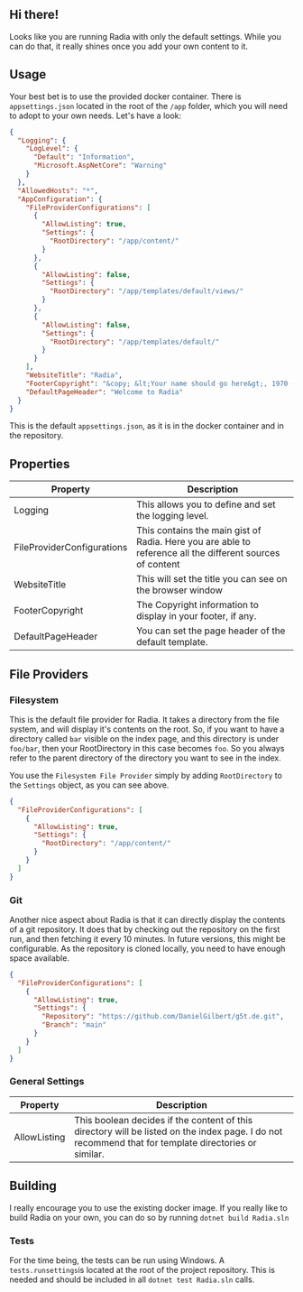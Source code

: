 ## Hi there!
Looks like you are running Radia with only the default settings. While you can do that, it really shines once you add your own content to it.

## Usage
Your best bet is to use the provided docker container. There is `appsettings.json` located in the root of the `/app` folder, which you will need to adopt to your own needs. Let's have a look:

``` json
{
  "Logging": {
    "LogLevel": {
      "Default": "Information",
      "Microsoft.AspNetCore": "Warning"
    }
  },
  "AllowedHosts": "*",
  "AppConfiguration": {
    "FileProviderConfigurations": [
      {
        "AllowListing": true,
        "Settings": {
          "RootDirectory": "/app/content/"
        }
      },
      {
        "AllowListing": false,
        "Settings": {
          "RootDirectory": "/app/templates/default/views/"
        }
      },
      {
        "AllowListing": false,
        "Settings": {
          "RootDirectory": "/app/templates/default/"
        }
      }
    ],
    "WebsiteTitle": "Radia",
    "FooterCopyright": "&copy; &lt;Your name should go here&gt;, 1970 - {{CurrentYear}}",
    "DefaultPageHeader": "Welcome to Radia"
  }
}
```

This is the default `appsettings.json`, as it is in the docker container and in the repository.

## Properties

| Property                   | Description                                                                                               |
| -------------------------- | --------------------------------------------------------------------------------------------------------- |
| Logging                    | This allows you to define and set the logging level.                                                      |
| FileProviderConfigurations | This contains the main gist of Radia. Here you are able to reference all the different sources of content |
| WebsiteTitle               | This will set the title you can see on the browser window                                                 |
| FooterCopyright            | The Copyright information to display in your footer, if any.                                              |
| DefaultPageHeader          | You can set the page header of the default template. |


## File Providers
### Filesystem
This is the default file provider for Radia. It takes a directory from the file system, and will display it's contents on the root. So, if you want to have a directory called `bar` visible on the index page, and this directory is under `foo/bar`, then your RootDirectory in this case becomes `foo`. So you always refer to the parent directory of the directory you want to see in the index.

You use the `Filesystem File Provider` simply by adding `RootDirectory` to the `Settings` object, as you can see above.

``` json
{
  "FileProviderConfigurations": [
    {
      "AllowListing": true,
      "Settings": {
        "RootDirectory": "/app/content/"
      }
    }
  ]
}
```

### Git
Another nice aspect about Radia is that it can directly display the contents of a git repository. It does that by checking out the repository on the first run, and then fetching it every 10 minutes. In future versions, this might be configurable. As the repository is cloned locally, you need to have enough space available.

``` json
{
  "FileProviderConfigurations": [
    {
      "AllowListing": true,
      "Settings": {
        "Repository": "https://github.com/DanielGilbert/g5t.de.git",
        "Branch": "main"
      }
    }
  ]
}
```

### General Settings

| Property     | Description                                                                                                                               |
| ------------ | ----------------------------------------------------------------------------------------------------------------------------------------- |
| AllowListing | This boolean decides if the content of this directory will be listed on the index page. I do not recommend that for template directories or similar. |

## Building
I really encourage you to use the existing docker image. If you really like to build Radia on your own, you can do so by running `dotnet build Radia.sln`
### Tests
For the time being, the tests can be run using Windows. A `tests.runsettings`is located at the root of the project repository. This is needed and should be included in all `dotnet test Radia.sln` calls.
